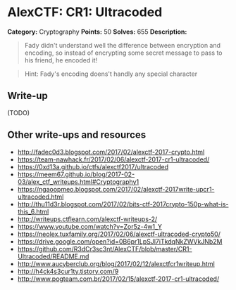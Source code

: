 # AlexCTF: CR1: Ultracoded

**Category:** Cryptography
**Points:** 50
**Solves:** 655
**Description:**

> Fady didn't understand well the difference between encryption and encoding,
> so instead of encrypting some secret message to pass to his friend, he
> encoded it!

> Hint: Fady's encoding doens't handly any special character

## Write-up

(TODO)

## Other write-ups and resources

 * http://fadec0d3.blogspot.com/2017/02/alexctf-2017-crypto.html
 * https://team-nawhack.fr/2017/02/06/alexctf-2017-cr1-ultracoded/
 * https://0xd13a.github.io/ctfs/alexctf2017/ultracoded
 * https://meem67.github.io/blog/2017-02-03/alex_ctf_writeups.html#Cryptography1
 * https://ngaoopmeo.blogspot.com/2017/02/alexctf-2017write-upcr1-ultracoded.html
 * http://thu11d3r.blogspot.com/2017/02/bits-ctf-2017crypto-150p-what-is-this_6.html
 * http://writeups.ctflearn.com/alexctf-writeups-2/
 * https://www.youtube.com/watch?v=Zor5z-4w1_Y
 * https://neolex.tuxfamily.org/2017/02/06/alexctf-ultracoded-crypto50/
 * https://drive.google.com/open?id=0B6pr1LpSJl7iTkdqNkZWVkJNb2M
 * https://github.com/R3dCr3sc3nt/AlexCTF/blob/master/CR1-Ultracoded/README.md
 * http://www.aucyberclub.org/blog/2017/02/12/alexctfcr1writeup.html
 * http://h4ck4s3cur1ty.tistory.com/9
 * http://www.pogteam.com.br/2017/02/15/alexctf-2017-cr1-ultracoded/
